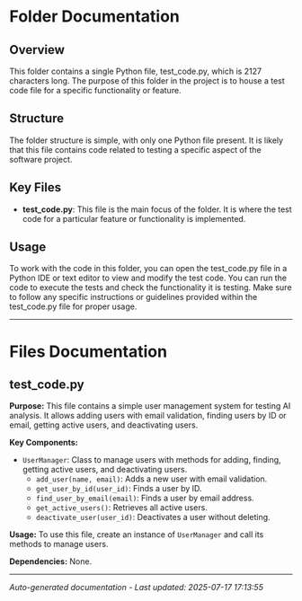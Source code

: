 # Folder Documentation

## Overview
This folder contains a single Python file, test_code.py, which is 2127 characters long. The purpose of this folder in the project is to house a test code file for a specific functionality or feature.

## Structure
The folder structure is simple, with only one Python file present. It is likely that this file contains code related to testing a specific aspect of the software project.

## Key Files
- **test_code.py**: This file is the main focus of the folder. It is where the test code for a particular feature or functionality is implemented.

## Usage
To work with the code in this folder, you can open the test_code.py file in a Python IDE or text editor to view and modify the test code. You can run the code to execute the tests and check the functionality it is testing. Make sure to follow any specific instructions or guidelines provided within the test_code.py file for proper usage.

---

# Files Documentation

## test_code.py

**Purpose:** This file contains a simple user management system for testing AI analysis. It allows adding users with email validation, finding users by ID or email, getting active users, and deactivating users.

**Key Components:**
- `UserManager`: Class to manage users with methods for adding, finding, getting active users, and deactivating users.
  - `add_user(name, email)`: Adds a new user with email validation.
  - `get_user_by_id(user_id)`: Finds a user by ID.
  - `find_user_by_email(email)`: Finds a user by email address.
  - `get_active_users()`: Retrieves all active users.
  - `deactivate_user(user_id)`: Deactivates a user without deleting.

**Usage:** To use this file, create an instance of `UserManager` and call its methods to manage users.

**Dependencies:** None.

---
*Auto-generated documentation - Last updated: 2025-07-17 17:13:55*
